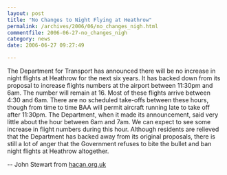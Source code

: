 ```yaml
---
layout: post
title: "No Changes to Night Flying at Heathrow"
permalink: /archives/2006/06/no_changes_nigh.html
commentfile: 2006-06-27-no_changes_nigh
category: news
date: 2006-06-27 09:27:49

---
```


The Department for Transport has announced there will be no increase in night flights at Heathrow for the next six years. It has backed down from its proposal to increase flights numbers at the airport between 11:30pm and 6am. The number will remain at 16. Most of these flights arrive between 4:30 and 6am. There are no scheduled take-offs between these hours, though from time to time BAA will permit aircraft running late to take off after 11:30pm. The Department, when it made its announcement, said very little about the hour between 6am and 7am. We can expect to see some increase in flight numbers during this hour. Although residents are relieved that the Department has backed away from its original proposals, there is still a lot of anger that the Government refuses to bite the bullet and ban night flights at Heathrow altogether.

-- John Stewart from [hacan.org.uk](http://www.hacan.org.uk/)
